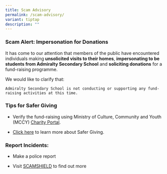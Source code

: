 ```yaml
---
title: Scam Advisory
permalink: /scam-advisory/
variant: tiptap
description: ""
---
```

<h3>Scam Alert: Impersonation for Donations</h3>
<p>It has come to our attention that members of the public have encountered
individuals making<strong> unsolicited visits to their homes</strong>, <strong>impersonating to be students from Admiralty Secondary School</strong> and <strong>soliciting donations</strong> for
a fund-raising programme.</p>
<p>We would like to clarify that:</p><pre><code>Admiralty Secondary School is not conducting or supporting any fund-raising activities at this time.</code></pre>
<p></p>
<p></p>
<h3>Tips for Safer Giving</h3>
<ul data-tight="true" class="tight">
<li>
<p>Verify the fund-raising using Ministry of Culture, Community and Youth
(MCCY) <a href="https://www.charities.gov.sg/" rel="noopener nofollow" target="_blank">Charity Portal</a>.</p>
</li>
<li>
<p><a href="https://www.charities.gov.sg/Pages/Fund-Raising/Safer-Giving.aspx" rel="noopener nofollow" target="_blank">Click here</a> to
learn more about Safer Giving.</p>
</li>
</ul>
<h3>Report Incidents:</h3>
<ul data-tight="true" class="tight">
<li>
<p>Make a police report</p>
</li>
<li>
<p>Visit <a href="https://www.scamshield.gov.sg/" rel="noopener nofollow" target="_blank">SCAMSHIELD</a> to
find out more</p>
</li>
</ul>
<p></p>